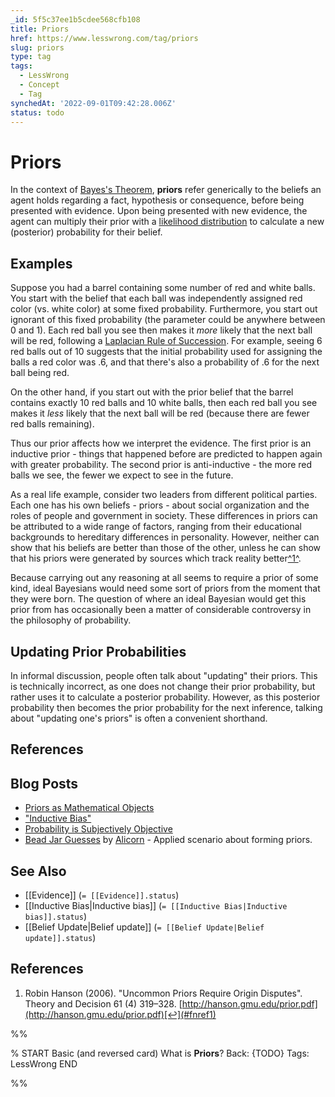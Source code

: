 ```yaml
---
_id: 5f5c37ee1b5cdee568cfb108
title: Priors
href: https://www.lesswrong.com/tag/priors
slug: priors
type: tag
tags:
  - LessWrong
  - Concept
  - Tag
synchedAt: '2022-09-01T09:42:28.006Z'
status: todo
---
```


# Priors

In the context of [Bayes's Theorem](https://wiki.lesswrong.com/wiki/Bayes's_Theorem), **priors** refer generically to the beliefs an agent holds regarding a fact, hypothesis or consequence, before being presented with evidence. Upon being presented with new evidence, the agent can multiply their prior with a [likelihood distribution](https://wiki.lesswrong.com/wiki/likelihood_distribution) to calculate a new (posterior) probability for their belief.

## Examples

Suppose you had a barrel containing some number of red and white balls. You start with the belief that each ball was independently assigned red color (vs. white color) at some fixed probability. Furthermore, you start out ignorant of this fixed probability (the parameter could be anywhere between 0 and 1). Each red ball you see then makes it *more* likely that the next ball will be red, following a [Laplacian Rule of Succession](http://en.wikipedia.org/wiki/Rule_of_succession). For example, seeing 6 red balls out of 10 suggests that the initial probability used for assigning the balls a red color was .6, and that there's also a probability of .6 for the next ball being red.

On the other hand, if you start out with the prior belief that the barrel contains exactly 10 red balls and 10 white balls, then each red ball you see makes it *less* likely that the next ball will be red (because there are fewer red balls remaining).

Thus our prior affects how we interpret the evidence. The first prior is an inductive prior - things that happened before are predicted to happen again with greater probability. The second prior is anti-inductive - the more red balls we see, the fewer we expect to see in the future.

As a real life example, consider two leaders from different political parties. Each one has his own beliefs - priors - about social organization and the roles of people and government in society. These differences in priors can be attributed to a wide range of factors, ranging from their educational backgrounds to hereditary differences in personality. However, neither can show that his beliefs are better than those of the other, unless he can show that his priors were generated by sources which track reality better[^1^](#fn1).

Because carrying out any reasoning at all seems to require a prior of some kind, ideal Bayesians would need some sort of priors from the moment that they were born. The question of where an ideal Bayesian would get this prior from has occasionally been a matter of considerable controversy in the philosophy of probability.

## Updating Prior Probabilities

In informal discussion, people often talk about "updating" their priors. This is technically incorrect, as one does not change their prior probability, but rather uses it to calculate a posterior probability. However, as this posterior probability then becomes the prior probability for the next inference, talking about "updating one's priors" is often a convenient shorthand.

## References

## Blog Posts

- [Priors as Mathematical Objects](http://lesswrong.com/lw/hk/priors_as_mathematical_objects/)
- ["Inductive Bias"](http://lesswrong.com/lw/hg/inductive_bias/)
- [Probability is Subjectively Objective](http://lesswrong.com/lw/s6/probability_is_subjectively_objective/)
- [Bead Jar Guesses](http://lesswrong.com/lw/em/bead_jar_guesses/) by [Alicorn](https://wiki.lesswrong.com/wiki/Alicorn) \- Applied scenario about forming priors.

## See Also

- [[Evidence]] (`= [[Evidence]].status`)
- [[Inductive Bias|Inductive bias]] (`= [[Inductive Bias|Inductive bias]].status`)
- [[Belief Update|Belief update]] (`= [[Belief Update|Belief update]].status`)

## References

1. Robin Hanson (2006). "Uncommon Priors Require Origin Disputes". Theory and Decision 61 (4) 319–328. [http://hanson.gmu.edu/prior.pdf](http://hanson.gmu.edu/prior.pdf)[↩](#fnref1)


%%

% START
Basic (and reversed card)
What is **Priors**?
Back: {TODO}
Tags: LessWrong
END

%%
	
